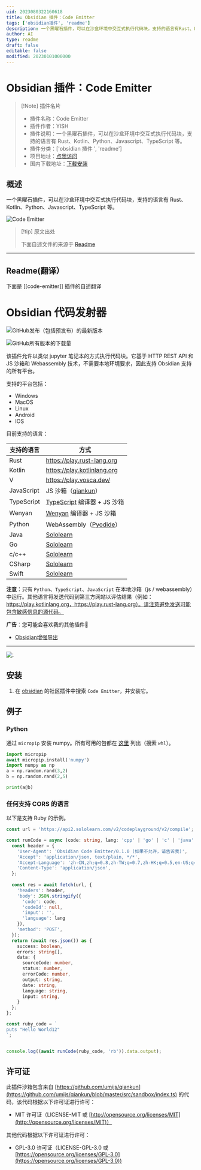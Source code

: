 ```yaml
---
uid: 2023080322160618
title: Obsidian 插件：Code Emitter
tags: ['obsidian插件', 'readme']
description: 一个黑曜石插件，可以在沙盒环境中交互式执行代码块，支持的语言有Rust、Kotlin、Python、Javascript、TypeScript等。
author: AI
type: readme
draft: false
editable: false
modified: 20230101000000
---
```


# Obsidian 插件：Code Emitter

> [!Note] 插件名片
> - 插件名称：Code Emitter
> - 插件作者：YISH
> - 插件说明：一个黑曜石插件，可以在沙盒环境中交互式执行代码块，支持的语言有 Rust、Kotlin、Python、Javascript、TypeScript 等。
> - 插件分类：['obsidian 插件 ', 'readme']
> - 项目地址：[点我访问](https://github.com/mokeyish/obsidian-code-emitter)
> - 国内下载地址：[下载安装](https://pkmer.cn/products/plugin/pluginMarket/?code-emitter)

## 概述

一个黑曜石插件，可以在沙盒环境中交互式执行代码块，支持的语言有 Rust、Kotlin、Python、Javascript、TypeScript 等。

![Code Emitter](https://cdn.pkmer.cn/covers/code-emitter.gif!pkmer)

> [!tip] 原文出处
>
>下面自述文件的来源于 [Readme](https://ghproxy.net/https://raw.githubusercontent.com/mokeyish/obsidian-code-emitter/master/README.md)
>

---

## Readme(翻译）

下面是 [[code-emitter]] 插件的自述翻译

# Obsidian 代码发射器

![GitHub发布（包括预发布）的最新版本](https://img.shields.io/github/v/release/mokeyish/obsidian-code-emitter?display_name=tag&include_prereleases)

![GitHub所有版本的下载量](https://img.shields.io/github/downloads/mokeyish/obsidian-code-emitter/total?style=flat-square)

该插件允许以类似 jupyter 笔记本的方式执行代码块。它基于 HTTP REST API 和 JS 沙箱和 Webassembly 技术，不需要本地环境要求，因此支持 Obsidian 支持的所有平台。

支持的平台包括：

- Windows
- MacOS
- Linux
- Android
- IOS

目前支持的语言：

| 支持的语言 | 方式                                                         |
| ---------- | ------------------------------------------------------------ |
| Rust       | <https://play.rust-lang.org>                                   |
| Kotlin     | <https://play.kotlinlang.org>                                  |
| V          | <https://play.vosca.dev/>                                      |
| JavaScript | JS 沙箱（[qiankun](https://github.com/umijs/qiankun/blob/master/src/sandbox/index.ts)） |
| TypeScript | [TypeScript](https://www.typescriptlang.org/) 编译器 + JS 沙箱 |
| Wenyan     | [Wenyan](https://github.com/wenyan-lang/wenyan) 编译器 + JS 沙箱 |
| Python     | WebAssembly（[Pyodide](https://github.com/pyodide/pyodide)）  |
| Java       | [Sololearn](https://www.sololearn.com)                       |
| Go         | [Sololearn](https://www.sololearn.com)                       |
| c/c++      | [Sololearn](https://www.sololearn.com)                       |
| CSharp     | [Sololearn](https://www.sololearn.com)                       |
| Swift      | [Sololearn](https://www.sololearn.com)                       |

**注意**：只有 `Python`、`TypeScript`、`JavaScript` 在本地沙箱（js / webassembly）中运行。其他语言将发送代码到第三方网站以评估结果（例如：<https://play.kotlinlang.org，https://play.rust-lang.org）。请注意避免发送可能包含敏感信息的源代码。>

**广告**：您可能会喜欢我的其他插件🤪

- [Obsidian增强导出](https://github.com/mokeyish/obsidian-enhancing-export)

---

![.](./screenshots/code-emitter.gif)

## 安装

1. 在 [obsidian](https://obsidian.md/) 的社区插件中搜索 `Code Emitter`，并安装它。

## 例子

### Python

通过 `micropip` 安装 numpy。所有可用的包都在 [这里](https://github.com/mokeyish/pyodide-dist/find/master) 列出（搜索 `whl`）。

```python
import micropip
await micropip.install('numpy')  
import numpy as np
a = np.random.rand(3,2)
b = np.random.rand(2,5)

print(a@b)
```

### 任何支持 CORS 的语言

以下是支持 Ruby 的示例。

```typescript
const url = 'https://api2.sololearn.com/v2/codeplayground/v2/compile';

const runCode = async (code: string, lang: 'cpp' | 'go' | 'c' | 'java' | 'cs' | 'swift' | 'rb') => {
  const header = {
    'User-Agent': 'Obsidian Code Emitter/0.1.0 (如果不允许，请告诉我)',
    'Accept': 'application/json, text/plain, */*',
    'Accept-Language': 'zh-CN,zh;q=0.8,zh-TW;q=0.7,zh-HK;q=0.5,en-US;q=0.3,en;q=0.2',
    'Content-Type': 'application/json',
  };
		
  const res = await fetch(url, {
    'headers': header,
    'body': JSON.stringify({
      'code': code,
      'codeId': null,
      'input': '',
      'language': lang
    }),
    'method': 'POST',
  });
  return (await res.json()) as {
    success: boolean,
    errors: string[],
    data: {
      sourceCode: number,
      status: number,
      errorCode: number,
      output: string,
      date: string,
      language: string,
      input: string,
    }
  };
};

const ruby_code = `
puts "Hello World12"
`;


console.log((await runCode(ruby_code, 'rb')).data.output);
```

## 许可证

此插件沙箱包含来自 [https://github.com/umijs/qiankun](https://github.com/umijs/qiankun/blob/master/src/sandbox/index.ts) 的代码，该代码根据以下许可证进行许可：

- MIT 许可证（LICENSE-MIT 或 [http://opensource.org/licenses/MIT](http://opensource.org/licenses/MIT)）

其他代码根据以下许可证进行许可：

- GPL-3.0 许可证（LICENSE-GPL-3.0 或 [https://opensource.org/licenses/GPL-3.0](https://opensource.org/licenses/GPL-3.0))



